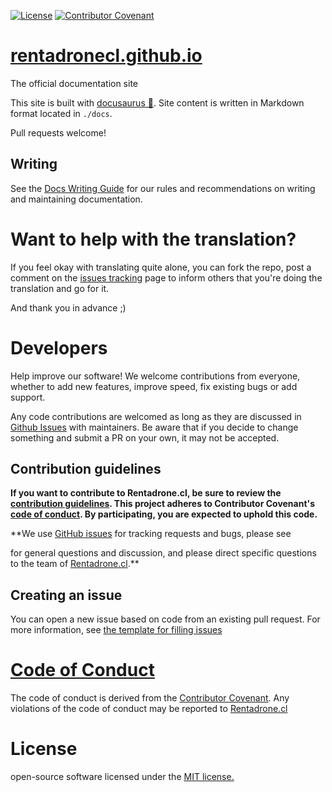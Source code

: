 [![License](https://poser.pugx.org/composer/spdx-licenses/license)](https://packagist.org/packages/composer/spdx-licenses)
[![Contributor Covenant](https://img.shields.io/badge/Contributor%20Covenant-v2.0%20adopted-ff69b4.svg)](CODE_OF_CONDUCT.md)

# [rentadronecl.github.io](https://rentadronecl.github.io)

The official documentation site

This site is built with [docusaurus 🦖](https://docusaurus.io). Site content is written in Markdown format located in `./docs`.

Pull requests welcome!

## Writing

See the [Docs Writing Guide](WRITING_GUIDE.md) for our rules and recommendations on writing and maintaining documentation.

# Want to help with the translation?

If you feel okay with translating quite alone, you can fork the repo, post a comment on the [issues tracking](https://github.com/RentadroneCL/rentadronecl.github.io/issues) page to inform others that you're doing the translation and go for it.

And thank you in advance ;)

# Developers

Help improve our software! We welcome contributions from everyone, whether to add new features, improve speed, fix existing bugs or add support.

Any code contributions are welcomed as long as they are discussed in [Github Issues](https://github.com/RentadroneCL/Web-API/issues) with maintainers. Be aware that if you decide to change something and submit a PR on your own, it may not be accepted.

## Contribution guidelines

**If you want to contribute to Rentadrone.cl, be sure to review the
[contribution guidelines](CONTRIBUTING.md). This project adheres to Contributor Covenant's
[code of conduct](CODE_OF_CONDUCT.md). By participating, you are expected to
uphold this code.**

**We use [GitHub issues](https://github.com/RentadroneCL/model-definition/issues) for
tracking requests and bugs, please see

for general questions and discussion, and please direct specific questions to the team of
[Rentadrone.cl](mailto:contacto@rentadrone.cl).**

## Creating an issue

You can open a new issue based on code from an existing pull request. For more information, see [the template for filling issues](https://github.com/RentadroneCL/rentadronecl.github.io/blob/master/.github/ISSUE_TEMPLATE/feature_request.md)

# [Code of Conduct](https://github.com/RentadroneCL/droneraising/blob/master/CODE_OF_CONDUCT.md)

The code of conduct is derived from the [Contributor Covenant](https://www.contributor-covenant.org). Any violations of the code of conduct may be reported to [Rentadrone.cl](mailto:contacto@rentadrone.cl)

# License

open-source software licensed under the [MIT license.](LICENSE)
